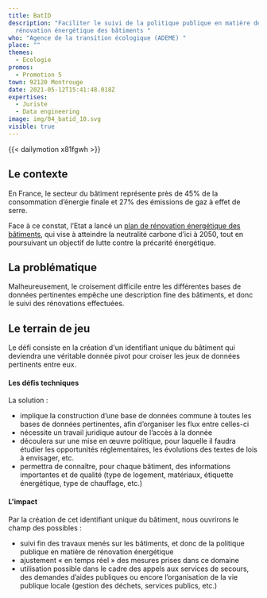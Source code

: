 ```yaml
---
title: BatID
description: "Faciliter le suivi de la politique publique en matière de
  rénovation énergétique des bâtiments "
who: "Agence de la transition écologique (ADEME) "
place: ""
themes:
  - Ecologie
promos:
  - Promotion 5
town: 92120 Montrouge
date: 2021-05-12T15:41:48.018Z
expertises:
  - Juriste
  - Data engineering
image: img/04_batid_10.svg
visible: true
---
```

{{< dailymotion x81fgwh >}}

## Le contexte

En France, le secteur du bâtiment représente près de 45% de la consommation d’énergie finale et 27% des émissions de gaz à effet de serre.

Face à ce constat, l’Etat a lancé un [plan de rénovation énergétique des bâtiments](https://www.ecologie.gouv.fr/plan-renovation-energetique-des-batiments), qui vise à atteindre la neutralité carbone d’ici à 2050, tout en poursuivant un objectif de lutte contre la précarité énergétique.

## La problématique

Malheureusement, le croisement difficile entre les différentes bases de données pertinentes empêche une description fine des bâtiments, et donc le suivi des rénovations effectuées.

## Le terrain de jeu

Le défi consiste en la création d'un identifiant unique du bâtiment qui deviendra une véritable donnée pivot pour croiser les jeux de données pertinents entre eux.

#### Les défis techniques

La solution :

* implique la construction d’une base de données commune à toutes les bases de données pertinentes, afin d’organiser les flux entre celles-ci
* nécessite un travail juridique autour de l’accès à la donnée
* découlera sur une mise en œuvre politique, pour laquelle il faudra étudier les opportunités réglementaires, les évolutions des textes de lois à envisager, etc.
* permettra de connaître, pour chaque bâtiment, des informations importantes et de qualité (type de logement, matériaux, étiquette énergétique, type de chauffage, etc.)

#### L'impact 

Par la création de cet identifiant unique du bâtiment, nous ouvrirons le champ des possibles :

* suivi fin des travaux menés sur les bâtiments, et donc de la politique publique en matière de rénovation énergétique
* ajustement « en temps réel » des mesures prises dans ce domaine
* utilisation possible dans le cadre des appels aux services de secours, des demandes d’aides publiques ou encore l’organisation de la vie publique locale (gestion des déchets, services publics, etc.)
